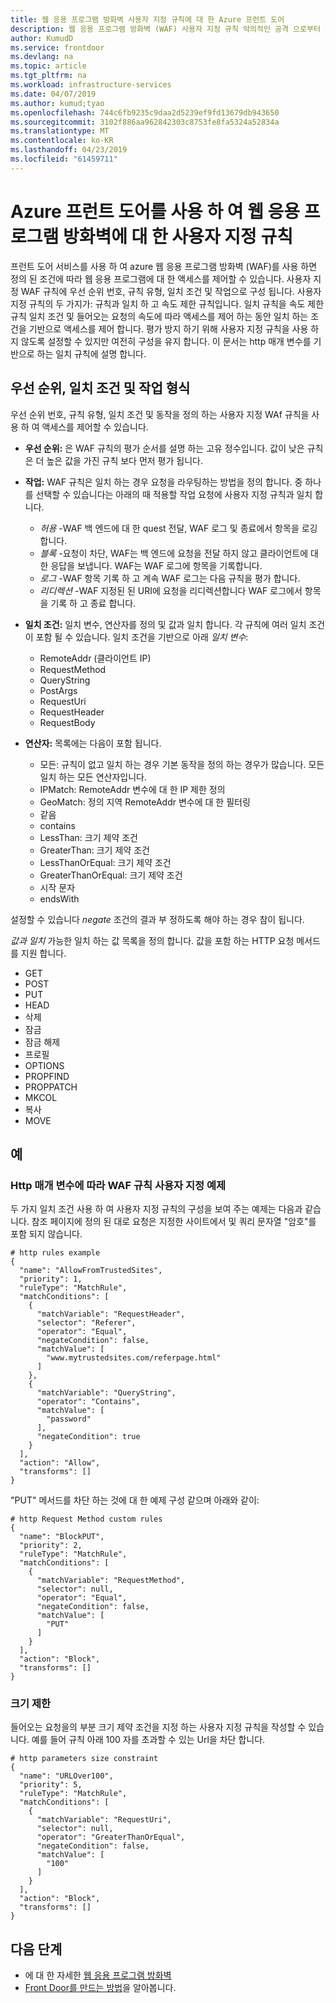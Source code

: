 ```yaml
---
title: 웹 응용 프로그램 방화벽 사용자 지정 규칙에 대 한 Azure 프런트 도어
description: 웹 응용 프로그램 방화벽 (WAF) 사용자 지정 규칙 악의적인 공격 으로부터 웹 응용 프로그램 보호를 사용 하는 방법에 알아봅니다.
author: KumudD
ms.service: frontdoor
ms.devlang: na
ms.topic: article
ms.tgt_pltfrm: na
ms.workload: infrastructure-services
ms.date: 04/07/2019
ms.author: kumud;tyao
ms.openlocfilehash: 744c6fb9235c9daa2d5239ef9fd13679db943650
ms.sourcegitcommit: 3102f886aa962842303c8753fe8fa5324a52834a
ms.translationtype: MT
ms.contentlocale: ko-KR
ms.lasthandoff: 04/23/2019
ms.locfileid: "61459711"
---
```

#  <a name="custom-rules-for-web-application-firewall-with-azure-front-door"></a>Azure 프런트 도어를 사용 하 여 웹 응용 프로그램 방화벽에 대 한 사용자 지정 규칙
프런트 도어 서비스를 사용 하 여 azure 웹 응용 프로그램 방화벽 (WAF)를 사용 하면 정의 된 조건에 따라 웹 응용 프로그램에 대 한 액세스를 제어할 수 있습니다. 사용자 지정 WAF 규칙에 우선 순위 번호, 규칙 유형, 일치 조건 및 작업으로 구성 됩니다. 사용자 지정 규칙의 두 가지가: 규칙과 일치 하 고 속도 제한 규칙입니다. 일치 규칙을 속도 제한 규칙 일치 조건 및 들어오는 요청의 속도에 따라 액세스를 제어 하는 동안 일치 하는 조건을 기반으로 액세스를 제어 합니다. 평가 방지 하기 위해 사용자 지정 규칙을 사용 하지 않도록 설정할 수 있지만 여전히 구성을 유지 합니다. 이 문서는 http 매개 변수를 기반으로 하는 일치 규칙에 설명 합니다.

## <a name="priority-match-conditions-and-action-types"></a>우선 순위, 일치 조건 및 작업 형식
우선 순위 번호, 규칙 유형, 일치 조건 및 동작을 정의 하는 사용자 지정 WAf 규칙을 사용 하 여 액세스를 제어할 수 있습니다. 

- **우선 순위:** 은 WAF 규칙의 평가 순서를 설명 하는 고유 정수입니다. 값이 낮은 규칙은 더 높은 값을 가진 규칙 보다 먼저 평가 됩니다.

- **작업:** WAF 규칙은 일치 하는 경우 요청을 라우팅하는 방법을 정의 합니다. 중 하나를 선택할 수 있습니다는 아래의 때 적용할 작업 요청에 사용자 지정 규칙과 일치 합니다.

    - *허용* -WAF 백 엔드에 대 한 quest 전달, WAF 로그 및 종료에서 항목을 로깅합니다.
    - *블록* -요청이 차단, WAF는 백 엔드에 요청을 전달 하지 않고 클라이언트에 대 한 응답을 보냅니다. WAF는 WAF 로그에 항목을 기록합니다.
    - *로그* -WAF 항목 기록 하 고 계속 WAF 로그는 다음 규칙을 평가 합니다.
    - *리디렉션* -WAF 지정된 된 URI에 요청을 리디렉션합니다 WAF 로그에서 항목을 기록 하 고 종료 합니다.

- **일치 조건:** 일치 변수, 연산자를 정의 및 값과 일치 합니다. 각 규칙에 여러 일치 조건이 포함 될 수 있습니다. 일치 조건을 기반으로 아래 *일치 변수*:
    - RemoteAddr (클라이언트 IP)
    - RequestMethod
    - QueryString
    - PostArgs
    - RequestUri
    - RequestHeader
    - RequestBody

- **연산자:** 목록에는 다음이 포함 됩니다.
    - 모든: 규칙이 없고 일치 하는 경우 기본 동작을 정의 하는 경우가 많습니다. 모든 일치 하는 모든 연산자입니다.
    - IPMatch: RemoteAddr 변수에 대 한 IP 제한 정의
    - GeoMatch: 정의 지역 RemoteAddr 변수에 대 한 필터링
    - 같음
    - contains
    - LessThan: 크기 제약 조건
    - GreaterThan: 크기 제약 조건
    - LessThanOrEqual: 크기 제약 조건
    - GreaterThanOrEqual: 크기 제약 조건
    - 시작 문자
     - endsWith

설정할 수 있습니다 *negate* 조건의 결과 부 정하도록 해야 하는 경우 참이 됩니다.

*값과 일치* 가능한 일치 하는 값 목록을 정의 합니다.
값을 포함 하는 HTTP 요청 메서드를 지원 합니다.
- GET
- POST
- PUT
- HEAD
- 삭제
- 잠금
- 잠금 해제
- 프로필
- OPTIONS
- PROPFIND
- PROPPATCH
- MKCOL
- 복사
- MOVE

## <a name="examples"></a>예

### <a name="waf-custom-rules-example-based-on-http-parameters"></a>Http 매개 변수에 따라 WAF 규칙 사용자 지정 예제

두 가지 일치 조건 사용 하 여 사용자 지정 규칙의 구성을 보여 주는 예제는 다음과 같습니다. 참조 페이지에 정의 된 대로 요청은 지정한 사이트에서 및 쿼리 문자열 "암호"를 포함 되지 않습니다.

```
# http rules example
{
  "name": "AllowFromTrustedSites",
  "priority": 1,
  "ruleType": "MatchRule",
  "matchConditions": [
    {
      "matchVariable": "RequestHeader",
      "selector": "Referer",
      "operator": "Equal",
      "negateCondition": false,
      "matchValue": [
        "www.mytrustedsites.com/referpage.html"
      ]
    },
    {
      "matchVariable": "QueryString",
      "operator": "Contains",
      "matchValue": [
        "password"
      ],
      "negateCondition": true
    }
  ],
  "action": "Allow",
  "transforms": []
}

```
"PUT" 메서드를 차단 하는 것에 대 한 예제 구성 같으며 아래와 같이:

``` 
# http Request Method custom rules
{
  "name": "BlockPUT",
  "priority": 2,
  "ruleType": "MatchRule",
  "matchConditions": [
    {
      "matchVariable": "RequestMethod",
      "selector": null,
      "operator": "Equal",
      "negateCondition": false,
      "matchValue": [
        "PUT"
      ]
    }
  ],
  "action": "Block",
  "transforms": []
}
```

### <a name="size-constraint"></a>크기 제한

들어오는 요청을의 부분 크기 제약 조건을 지정 하는 사용자 지정 규칙을 작성할 수 있습니다. 예를 들어 규칙 아래 100 자를 초과할 수 있는 Url을 차단 합니다.

```
# http parameters size constraint
{
  "name": "URLOver100",
  "priority": 5,
  "ruleType": "MatchRule",
  "matchConditions": [
    {
      "matchVariable": "RequestUri",
      "selector": null,
      "operator": "GreaterThanOrEqual",
      "negateCondition": false,
      "matchValue": [
        "100"
      ]
    }
  ],
  "action": "Block",
  "transforms": []
}
```

## <a name="next-steps"></a>다음 단계
- 에 대 한 자세한 [웹 응용 프로그램 방화벽](waf-overview.md)
- [Front Door를 만드는 방법](quickstart-create-front-door.md)을 알아봅니다.

